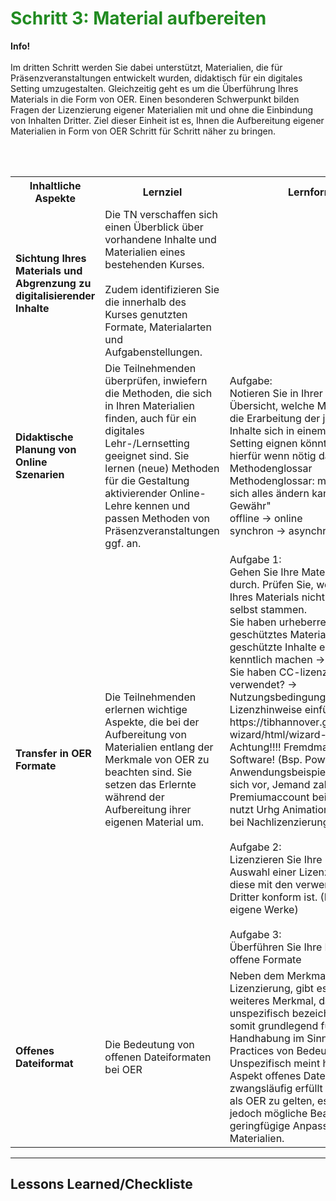 <h1 style="color:#228b22">Schritt 3: Material aufbereiten</h1>

<div class="infobox">
  <p><i class="fa fa-info-circle" style="color:blue"></i>  <b>Info!</b>
    <br><br>
    Im dritten Schritt werden Sie dabei unterstützt, Materialien, die für Präsenzveranstaltungen entwickelt wurden, didaktisch für ein digitales Setting umzugestalten. Gleichzeitig geht es um die Überführung Ihres Materials in die Form von OER. Einen besonderen Schwerpunkt bilden Fragen der Lizenzierung eigener Materialien mit und ohne die Einbindung von Inhalten Dritter. Ziel dieser Einheit ist es, Ihnen die Aufbereitung eigener Materialien in Form von OER Schritt für Schritt näher zu bringen.
  </p>
</div>

<br><br>

<table id="normal">
  <tr>
    <th>Inhaltliche Aspekte</th>
    <th>Lernziel</th>
    <th>Lernformen</th>
  </tr>
  <tr>
    <td><b>Sichtung Ihres Materials und Abgrenzung zu digitalisierender Inhalte</b></td>
    <td>Die TN verschaffen sich einen Überblick über vorhandene Inhalte und Materialien eines bestehenden Kurses.<br><br>Zudem identifizieren Sie die innerhalb des Kurses genutzten Formate, Materialarten und Aufgabenstellungen.</td>
    <td></td>
  </tr>
  <tr>
    <td><b>Didaktische Planung von Online Szenarien</b></td>
    <td>Die Teilnehmenden überprüfen, inwiefern die Methoden, die sich in Ihren Materialien finden, auch für ein digitales Lehr-/Lernsetting geeignet sind. Sie lernen (neue) Methoden für die Gestaltung aktivierender Online-Lehre kennen und passen Methoden von Präsenzveranstaltungen ggf. an.</td>
    <td>Aufgabe:<br>
    Notieren Sie in Ihrer Materialien-Übersicht, welche Methoden sich für die Erarbeitung der jeweiligen Inhalte sich in einem digitalen Setting eignen könnten. Nutzen Sie hierfür wenn nötig das folgende Methodenglossar<br>
    Methodenglossar: mit Hinweis, dass sich alles ändern kann und "ohne Gewähr"<br>
    offline → online<br>
    synchron → asynchron</td>
  </tr>
  <tr>
    <td><b>Transfer in OER Formate</b></td>
    <td>Die Teilnehmenden erlernen wichtige Aspekte, die bei der Aufbereitung von Materialien entlang der Merkmale von OER zu beachten sind. Sie setzen das Erlernte während der Aufbereitung ihrer eigenen Material um. </td>
    <td>Aufgabe 1:<br>
    Gehen Sie Ihre Materialien grundlich durch. Prüfen Sie, welche Inhalte Ihres Materials nicht von Ihnen selbst stammen.<br>
    Sie haben urheberrechtlich geschütztes Material verwendet? → geschützte Inhalte ersetzen oder kenntlich machen → Zitation<br>
    Sie haben CC-lizenziertes Material verwendet? → Nutzungsbedingungen prüfen, Lizenzhinweise einfügen (TULLU)<br>
    https://tibhannover.gitlab.io/oer/oer-wizard/html/wizard-modal.html<br>
    Achtung!!!! Fremdmaterial bei Software! (Bsp. Powtoon) Anwendungsbeispiel: Stellen Sie sich vor, Jemand zahlt einen Premiumaccount bei Powtoon und nutzt Urhg Animationen/Designs → bei Nachlizenzierung.<br><br>
    Aufgabe 2:<br>
    Lizenzieren Sie Ihre Materialien → Auswahl einer Lizenz, Prüfung, ob diese mit den verwendeten Inhalten Dritter konform ist. (Lizenzhinweis eigene Werke)<br><br>
    Aufgabe 3:<br>
    Überführen Sie Ihre Materialien in offene Formate</td>
  </tr>
  <tr>
    <td><b>Offenes Dateiformat</b></td>
    <td>Die Bedeutung von offenen Dateiformaten bei OER</td>
    <td>Neben dem Merkmal der offenen Lizenzierung, gibt es noch eine weiteres Merkmal, das hier als unspezifisch bezeichnet wird und somit grundlegend für eine einfache Handhabung im Sinne einer OER-Practices von Bedeutung ist. Unspezifisch meint hier, dass der Aspekt offenes Dateiformat nicht zwangsläufig erfüllt sein muss, um als OER zu gelten, es erleichtert jedoch mögliche Bearbeitungen und geringfügige Anpassungen an den Materialien.</td>
  </tr>
</table>

---

<h2>Lessons Learned/Checkliste</h2>
